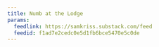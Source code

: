 ```yaml
---
title: Numb at the Lodge
params:
  feedlink: https://samkriss.substack.com/feed
  feedid: f1ad7e2cedc0e5d1fb6bce5470e5c0de
---
```

